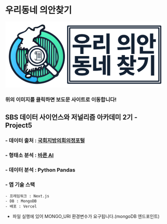 # 우리동네 의안찾기

[![로고](./public/image/logo.png)](https://dsja-project4.vercel.app/)
### **위의 이미지를 클릭하면 보도문 사이트로 이동합니다!**
## SBS 데이터 사이언스와 저널리즘 아카데미 2기 - Project5
### - 데이터 출처 : [국회지방의회의정포털](https://clik.nanet.go.kr/)
### - 형태소 분석 : [바른 AI](https://bareun.ai/)
### - 데이터 분석 : Python Pandas
### - 앱 기술 스택
    - 프레임워크 : Next.js
    - DB : MongoDB
    - 배포 : Vercel
- 파일 실행에 있어 MONGO_URI 환경변수가 요구됩니다.(mongoDB 엔드포인트)